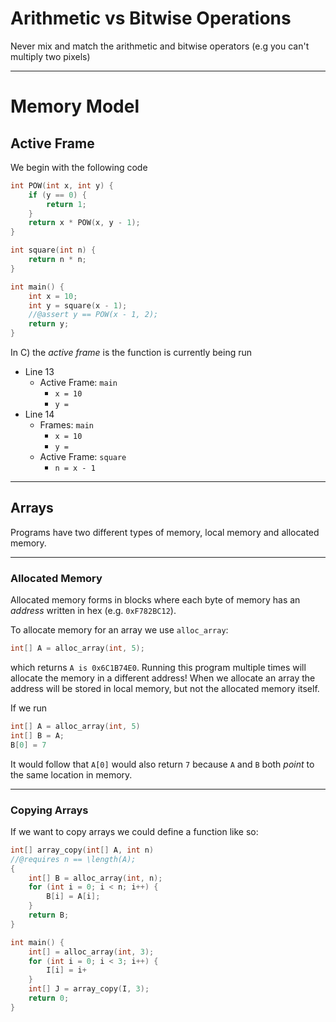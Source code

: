 # Arithmetic vs Bitwise Operations
Never mix and match the arithmetic and bitwise operators (e.g you can't multiply two pixels)
- - - 
# Memory Model
## Active Frame
We begin with the following code

```c
int POW(int x, int y) {
	if (y == 0) {
		return 1;
	}
	return x * POW(x, y - 1);
}

int square(int n) {
	return n * n;
}

int main() {
	int x = 10;
	int y = square(x - 1);
	//@assert y == POW(x - 1, 2);
	return y;
}
```

In C) the *active frame* is the function is currently being run
-  Line 13
	- Active Frame: `main`
		- `x = 10`
		- `y = `
- Line 14
	- Frames: `main`
		- `x = 10`
		- `y = `
	- Active Frame: `square`
		- `n = x - 1`
- - - 
## Arrays
Programs have two different types of memory, local memory and allocated memory.
- - - 
### Allocated Memory
Allocated memory forms in blocks where each byte of memory has an *address* written in hex (e.g. `0xF782BC12`).

To allocate memory for an array we use `alloc_array`:

```c
int[] A = alloc_array(int, 5);
```

which returns `A is 0x6C1B74E0`. Running this program multiple times will allocate the memory in a different address! When we allocate an array the address will be stored in local memory, but not the allocated memory itself.

If we run

```c
int[] A = alloc_array(int, 5)
int[] B = A;
B[0] = 7
```

It would follow that `A[0]` would also return `7` because `A` and `B` both *point* to the same location in memory.
- - - 
### Copying Arrays
If we want to copy arrays we could define a function like so:

```c
int[] array_copy(int[] A, int n) 
//@requires n == \length(A);
{
	int[] B = alloc_array(int, n);
	for (int i = 0; i < n; i++) {
		B[i] = A[i];
	}
	return B;
}

int main() {
	int[] = alloc_array(int, 3);
	for (int i = 0; i < 3; i++) {
		I[i] = i+ 
	}
	int[] J = array_copy(I, 3);
	return 0;
}
```

